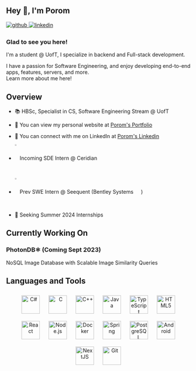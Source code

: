 ## Hey 👋, I'm Porom  
  

<a href="https://github.com/poromkamal" target="_blank">
<img src=https://img.shields.io/badge/github-%2324292e.svg?&style=for-the-badge&logo=github&logoColor=white alt=github style="margin-bottom: 5px;" />
</a>
<a href="https://linkedin.com/in/porom-kamal-0207a9187" target="_blank">
<img src=https://img.shields.io/badge/linkedin-%231E77B5.svg?&style=for-the-badge&logo=linkedin&logoColor=white alt=linkedin style="margin-bottom: 5px;" />
</a>  
  



###   Glad to see you here!  
I'm a student @ UofT, I specialize in backend and Full-stack development.

I have a passion for Software Engineering, and enjoy developing end-to-end apps, features, servers, and more.
<br/>
Learn more about me here!
  
###  

## Overview
<tr><td valign="top" width="50%">

- 📚 HBSc, Specialist in CS, Software Engineering Stream @ UofT  
  

-  📄 You can view my personal website at [Porom's Portfolio](https://poromkamal.github.io/)  
  

- 🔖 You can connect with me on LinkedIn at [Porom's Linkedin](https://www.linkedin.com/in/porom-kamal-0207a9187/)  

- <img src="https://res.cloudinary.com/crunchbase-production/image/upload/c_lpad,f_auto,q_auto:eco,dpr_1/re8dcjamiepioshqsix5" align="center" style="width: 2%" /> Incoming SDE Intern @ Ceridian
  
- <img src="https://pbs.twimg.com/profile_images/925876587949518848/SQ1anZ1F_400x400.jpg" align="center" style="width: 2%" /> Prev SWE Intern @ Seequent (Bentley Systems <img src="https://github.com/PoromKamal/PoromKamal/assets/62628923/1e3bbb7a-b4e6-41a7-9e56-1c6a299a5e11" align="center" style="width: 13px" /> ) 


- 💼 Seeking Summer 2024 Internships  


## Currently Working On
### PhotonDB⚛️ (Coming Sept 2023)
NoSQL Image Database with Scalable Image Similarity Queries

## Languages and Tools  
<div align="center">  
<a href="https://docs.microsoft.com/en-us/dotnet/csharp/" target="_blank"><img style="margin: 10px" src="https://profilinator.rishav.dev/skills-assets/csharp-original.svg" alt="C#" height="50" /></a>  
<a href="https://www.cprogramming.com/" target="_blank"><img style="margin: 10px" src="https://profilinator.rishav.dev/skills-assets/c-original.svg" alt="C" height="50" /></a>  
<a href="https://www.cplusplus.com/" target="_blank"><img style="margin: 10px" src="https://profilinator.rishav.dev/skills-assets/cplusplus-original.svg" alt="C++" height="50" /></a>  
<a href="https://www.java.com/" target="_blank"><img style="margin: 10px" src="https://profilinator.rishav.dev/skills-assets/java-original-wordmark.svg" alt="Java" height="50" /></a>  
<a href="https://www.typescriptlang.org/" target="_blank"><img style="margin: 10px" src="https://profilinator.rishav.dev/skills-assets/typescript-original.svg" alt="TypeScript" height="50" /></a>  
<a href="https://en.wikipedia.org/wiki/HTML5" target="_blank"><img style="margin: 10px" src="https://profilinator.rishav.dev/skills-assets/html5-original-wordmark.svg" alt="HTML5" height="50" /></a>  
<a href="https://reactjs.org/" target="_blank"><img style="margin: 10px" src="https://profilinator.rishav.dev/skills-assets/react-original-wordmark.svg" alt="React" height="50" /></a>  
<a href="https://nodejs.org/" target="_blank"><img style="margin: 10px" src="https://profilinator.rishav.dev/skills-assets/nodejs-original-wordmark.svg" alt="Node.js" height="50" /></a>  
<a href="https://www.docker.com/" target="_blank"><img style="margin: 10px" src="https://profilinator.rishav.dev/skills-assets/docker-original-wordmark.svg" alt="Docker" height="50" /></a>  
<a href="https://docs.spring.io/spring-framework/docs/3.0.x/reference/expressions.html#:~:text=The%20Spring%20Expression%20Language%20(SpEL,and%20basic%20string%20templating%20functionality." target="_blank"><img style="margin: 10px" src="https://profilinator.rishav.dev/skills-assets/springio-icon.svg" alt="Spring" height="50" /></a>  
<a href="https://www.postgresql.org/" target="_blank"><img style="margin: 10px" src="https://profilinator.rishav.dev/skills-assets/postgresql-original-wordmark.svg" alt="PostgreSQL" height="50" /></a>  
<a href="https://www.android.com/intl/en_in/" target="_blank"><img style="margin: 10px" src="https://profilinator.rishav.dev/skills-assets/android-original-wordmark.svg" alt="Android" height="50" /></a>  
<a href="https://nextjs.org/" target="_blank"><img style="margin: 10px" src="https://profilinator.rishav.dev/skills-assets/nextjs.png" alt="NextJS" height="50" /></a>  
<a href="https://github.com/" target="_blank"><img style="margin: 10px" src="https://profilinator.rishav.dev/skills-assets/git-scm-icon.svg" alt="Git" height="50" /></a>  
</div>  

